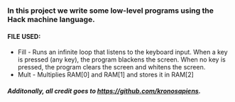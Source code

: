 ### In this project we write some low-level programs using the Hack machine language.

#### FILE USED:
* Fill - Runs an infinite loop that listens to the keyboard input. When a key is pressed (any key), the program blackens the screen. When no key is pressed, the program clears the screen and whitens the screen.
* Mult - Multiplies RAM[0] and RAM[1] and stores it in RAM[2]



##### Additonally, all credit goes to https://github.com/kronosapiens. 